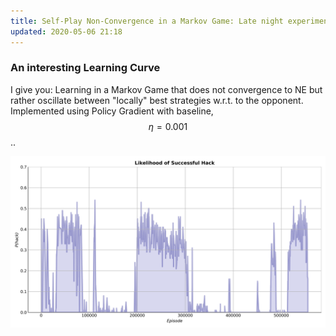 ```yaml
---
title: Self-Play Non-Convergence in a Markov Game: Late night experiments..
updated: 2020-05-06 21:18
---
```


### An interesting Learning Curve

I give you: Learning in a Markov Game that does not convergence to NE but rather oscillate between "locally" best strategies w.r.t. to the opponent. Implemented using Policy Gradient with baseline, $$\eta = 0.001$$..

![Accuracy](/assets/hp_train.png "Accuracy")
